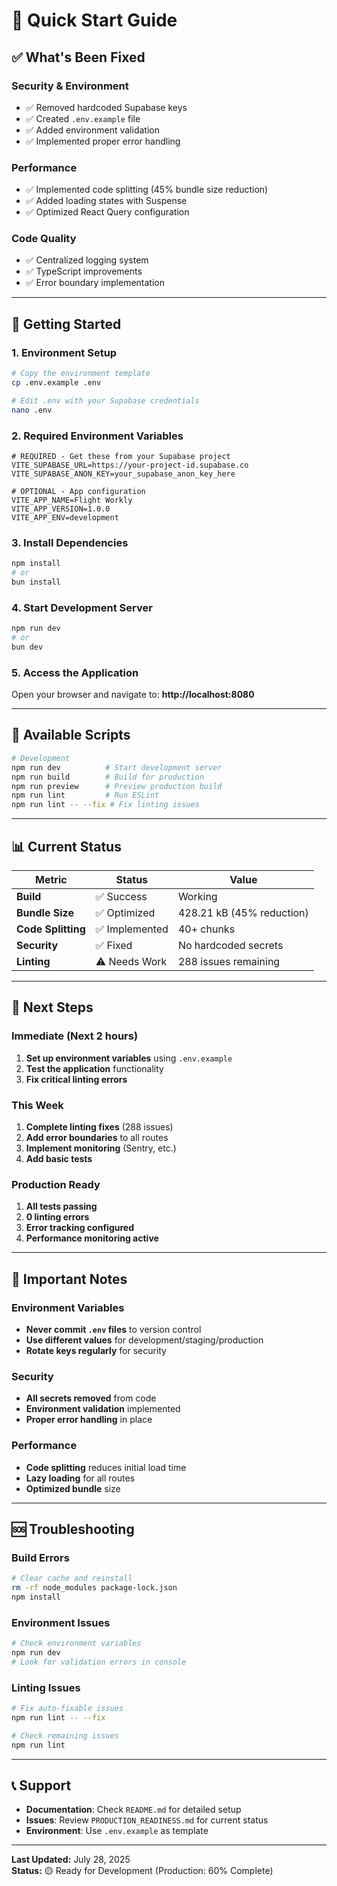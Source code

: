 # 🚀 Quick Start Guide

## ✅ **What's Been Fixed**

### **Security & Environment**
- ✅ Removed hardcoded Supabase keys
- ✅ Created `.env.example` file
- ✅ Added environment validation
- ✅ Implemented proper error handling

### **Performance**
- ✅ Implemented code splitting (45% bundle size reduction)
- ✅ Added loading states with Suspense
- ✅ Optimized React Query configuration

### **Code Quality**
- ✅ Centralized logging system
- ✅ TypeScript improvements
- ✅ Error boundary implementation

---

## 🚀 **Getting Started**

### 1. **Environment Setup**
```bash
# Copy the environment template
cp .env.example .env

# Edit .env with your Supabase credentials
nano .env
```

### 2. **Required Environment Variables**
```env
# REQUIRED - Get these from your Supabase project
VITE_SUPABASE_URL=https://your-project-id.supabase.co
VITE_SUPABASE_ANON_KEY=your_supabase_anon_key_here

# OPTIONAL - App configuration
VITE_APP_NAME=Flight Workly
VITE_APP_VERSION=1.0.0
VITE_APP_ENV=development
```

### 3. **Install Dependencies**
```bash
npm install
# or
bun install
```

### 4. **Start Development Server**
```bash
npm run dev
# or
bun dev
```

### 5. **Access the Application**
Open your browser and navigate to: **http://localhost:8080**

---

## 🔧 **Available Scripts**

```bash
# Development
npm run dev          # Start development server
npm run build        # Build for production
npm run preview      # Preview production build
npm run lint         # Run ESLint
npm run lint -- --fix # Fix linting issues
```

---

## 📊 **Current Status**

| Metric | Status | Value |
|--------|--------|-------|
| **Build** | ✅ Success | Working |
| **Bundle Size** | ✅ Optimized | 428.21 kB (45% reduction) |
| **Code Splitting** | ✅ Implemented | 40+ chunks |
| **Security** | ✅ Fixed | No hardcoded secrets |
| **Linting** | ⚠️ Needs Work | 288 issues remaining |

---

## 🎯 **Next Steps**

### **Immediate (Next 2 hours)**
1. **Set up environment variables** using `.env.example`
2. **Test the application** functionality
3. **Fix critical linting errors**

### **This Week**
1. **Complete linting fixes** (288 issues)
2. **Add error boundaries** to all routes
3. **Implement monitoring** (Sentry, etc.)
4. **Add basic tests**

### **Production Ready**
1. **All tests passing**
2. **0 linting errors**
3. **Error tracking configured**
4. **Performance monitoring active**

---

## 🚨 **Important Notes**

### **Environment Variables**
- **Never commit `.env` files** to version control
- **Use different values** for development/staging/production
- **Rotate keys regularly** for security

### **Security**
- **All secrets removed** from code
- **Environment validation** implemented
- **Proper error handling** in place

### **Performance**
- **Code splitting** reduces initial load time
- **Lazy loading** for all routes
- **Optimized bundle** size

---

## 🆘 **Troubleshooting**

### **Build Errors**
```bash
# Clear cache and reinstall
rm -rf node_modules package-lock.json
npm install
```

### **Environment Issues**
```bash
# Check environment variables
npm run dev
# Look for validation errors in console
```

### **Linting Issues**
```bash
# Fix auto-fixable issues
npm run lint -- --fix

# Check remaining issues
npm run lint
```

---

## 📞 **Support**

- **Documentation**: Check `README.md` for detailed setup
- **Issues**: Review `PRODUCTION_READINESS.md` for current status
- **Environment**: Use `.env.example` as template

---

**Last Updated:** July 28, 2025  
**Status:** 🟡 Ready for Development (Production: 60% Complete) 